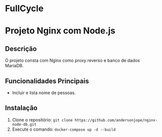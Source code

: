 # FullCycle

# Projeto Nginx com Node.js

## Descrição

O projeto consta com Nginx como proxy reverso e banco de dados MariaDB.

## Funcionalidades Principais

- Incluir e lista nome de pessoas.

## Instalação

1. Clone o repositório: `git clone https://github.com/andersonjope/nginx-node-db.git`
4. Execute o comando: `docker-compose up -d --build`
 